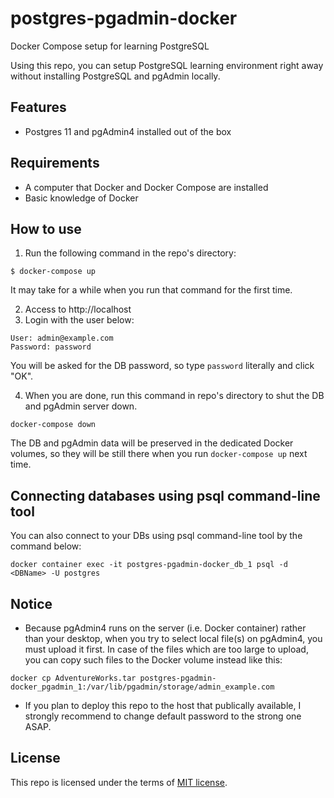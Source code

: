 # postgres-pgadmin-docker
Docker Compose setup for learning PostgreSQL

Using this repo, you can setup PostgreSQL learning environment right away without installing PostgreSQL and pgAdmin locally.

## Features

* Postgres 11 and pgAdmin4 installed out of the box

## Requirements
* A computer that Docker and Docker Compose are installed
* Basic knowledge of Docker

## How to use
1. Run the following command in the repo's directory:
```
$ docker-compose up
```
It may take for a while when you run that command for the first time.

2. Access to http://localhost
3. Login with the user below:
```
User: admin@example.com
Password: password
```
You will be asked for the DB password, so type `password` literally and click "OK".

4. When you are done, run this command in repo's directory to shut the DB and pgAdmin server down.
```
docker-compose down
```

The DB and pgAdmin data will be preserved in the dedicated Docker volumes, so they will be still there when you run `docker-compose up` next time.

## Connecting databases using psql command-line tool

You can also connect to your DBs using psql command-line tool by the command below:

```
docker container exec -it postgres-pgadmin-docker_db_1 psql -d <DBName> -U postgres
```

## Notice

* Because pgAdmin4 runs on the server (i.e. Docker container) rather than your desktop, when you try to select local file(s) on pgAdmin4, you must upload it first.
In case of the files which are too large to upload, you can copy such files to the Docker volume instead like this:

```
docker cp AdventureWorks.tar postgres-pgadmin-docker_pgadmin_1:/var/lib/pgadmin/storage/admin_example.com
```

* If you plan to deploy this repo to the host that publically available, I strongly recommend to change default password to the strong one ASAP.

## License

This repo is licensed under the terms of [MIT license](https://github.com/cypress-io/cypress/blob/develop/LICENSE.md).
